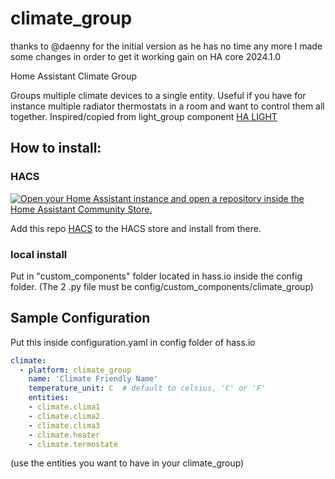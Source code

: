 # climate_group

thanks to @daenny for the initial version as he has no time any more I made some changes in order to get it working gain on HA core 2024.1.0

Home Assistant Climate Group

Groups multiple climate devices to a single entity. Useful if you have for instance multiple radiator thermostats in a room and want to control them all together.
Inspired/copied from light_group component [HA LIGHT](https://github.com/home-assistant/home-assistant/blob/dev/homeassistant/components/group/light.py)

## How to install:

### HACS
[![Open your Home Assistant instance and open a repository inside the Home Assistant Community Store.](https://my.home-assistant.io/badges/hacs_repository.svg)](https://my.home-assistant.io/redirect/hacs_repository/?owner=acdcnow&repository=climate_group&category=Integration)

Add this repo [HACS](https://github.com/acdcnow/climate_group) to the HACS store and install from there.

### local install
Put in "custom_components" folder located in hass.io inside the config folder.
(The 2 .py file must be config/custom_components/climate_group)



## Sample Configuration

Put this inside configuration.yaml in config folder of hass.io

```yaml
climate:
  - platform: climate_group
    name: 'Climate Friendly Name'
    temperature_unit: C  # default to celsius, 'C' or 'F'
    entities:
    - climate.clima1
    - climate.clima2
    - climate.clima3
    - climate.heater
    - climate.termostate
```

(use the entities you want to have in your climate_group)

